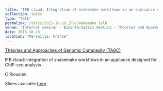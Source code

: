 ```yaml
---
title: "IFB cloud: Integration of snakemake workflows in an appliance designed for ChIP-seq analysis"
collection: talks
type: "Talk"
permalink: /talks/2015-10-28_IFB-Snakemake_talk
venue: "Internal seminar - Bioinformatics meeting - Theories and Approaches of Genomic Complexity (TAGC)"
date: 2015-10-28
location: "Marseille, France"
---
```


[Theories and Approaches of Genomic Complexity (TAGC)](https://tagc.univ-amu.fr/)

IFB cloud: Integration of snakemake workflows in an appliance designed for ChIP-seq analysis

C Rioualen

Slides available [here](http://rioualen.github.io/files/2015-10-28_IFB-Snakemake_slides.pdf)



